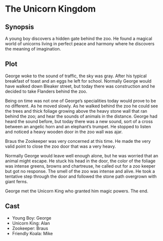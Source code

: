 # The Unicorn Kingdom

## Synopsis

A young boy discovers a hidden gate behind the zoo.
He found a magical world of unicorns living in perfect peace and harmony where he discovers the meaning of imagination.

## Plot

George woke to the sound of traffic, the sky was gray.
After his typical breakfast of toast and an eggs he left for school.
Normally George would have walked down Bleaker street, but today there was construction and he decided to take Flanders behind the zoo.

Being on time was not one of George’s specialities today would prove to be no different.
As he moved slowly.
As he walked behind the zoo he could see the trees and thick foliage growing above the heavy stone wall that ran behind the zoo; and hear the sounds of animals in the distance.
George had heard the sound before, but today there was a new sound, sort of a cross between an angelic horn and an elephant’s trumpet.
He stopped to listen and noticed a heavy wooden door in the zoo wall was ajar.

Braus the Zookeeper was very concerned at this time. He made the very valid point to close the zoo door that was a very heavy.

Normally George would leave well enough alone, but he was worried that an animal might escape.
He stuck his head in the door, the color of the foliage was intense greens, browns and chartreuse, he called out for a zoo keeper but got no response.
The smell of the zoo was intense and alive.
He took a tentative step through the door and followed the stone path overgrown with giant ferns.

George met the Unicorn King who granted him magic powers.
The end.

## Cast

* Young Boy: George
* Unicorn King: Alan
* Zookeeper: Braus
* Friendly Koala: Mike
